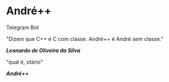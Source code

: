 # André++
Telegram Bot

"Dizem que C++ é C com classe. André++ é André *sem* classe."

***Leonardo de Oliveira da Silva***

"qual é, otário"

***André++***
